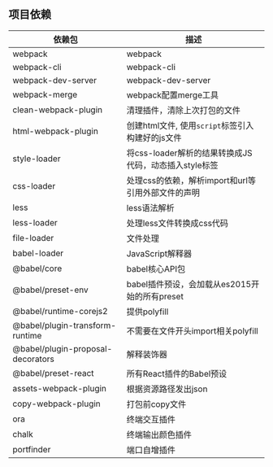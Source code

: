 ## 项目依赖
|依赖包|描述|
|--|--|
|webpack|webpack|
|webpack-cli|webpack-cli|
|webpack-dev-server|webpack-dev-server|
|webpack-merge|webpack配置merge工具|
|clean-webpack-plugin|清理插件，清除上次打包的文件|
|html-webpack-plugin|创建html文件, 使用`script`标签引入构建好的js文件|
|style-loader|将css-loader解析的结果转换成JS代码，动态插入style标签|
|css-loader|处理css的依赖，解析import和url等引用外部文件的声明|
|less|less语法解析|
|less-loader|处理less文件转换成css代码|
|file-loader|文件处理|
|babel-loader|JavaScript解释器|
|@babel/core|babel核心API包|
|@babel/preset-env|babel插件预设，会加载从es2015开始的所有preset|
|@babel/runtime-corejs2|提供polyfill|
|@babel/plugin-transform-runtime|不需要在文件开头import相关polyfill|
|@babel/plugin-proposal-decorators|解释装饰器|
|@babel/preset-react|所有React插件的Babel预设|
|assets-webpack-plugin|根据资源路径发出json|
|copy-webpack-plugin|打包前copy文件|
|ora|终端交互插件|
|chalk|终端输出颜色插件|
|portfinder|端口自增插件|
